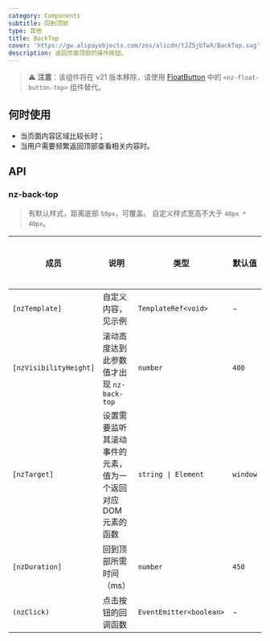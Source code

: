 ```yaml
---
category: Components
subtitle: 回到顶部
type: 其他
title: BackTop
cover: 'https://gw.alipayobjects.com/zos/alicdn/tJZ5jbTwX/BackTop.svg'
description: 返回页面顶部的操作按钮。
---
```


> ⚠️ **注意**：该组件将在 v21 版本移除，请使用 [FloatButton](/components/float-button/zh) 中的 `<nz-float-button-top>` 组件替代。

## 何时使用

- 当页面内容区域比较长时；
- 当用户需要频繁返回顶部查看相关内容时。


## API

### nz-back-top

> 有默认样式，距离底部 `50px`，可覆盖。
> 自定义样式宽高不大于 `40px * 40px`。

| 成员                   | 说明                                                          | 类型                    | 默认值   | 全局配置 |
| ---------------------- | ------------------------------------------------------------- | ----------------------- | -------- | -------- |
| `[nzTemplate]`         | 自定义内容，见示例                                            | `TemplateRef<void>`     | -        |
| `[nzVisibilityHeight]` | 滚动高度达到此参数值才出现 `nz-back-top`                      | `number`                | `400`    | ✅        |
| `[nzTarget]`           | 设置需要监听其滚动事件的元素，值为一个返回对应 DOM 元素的函数 | `string \| Element`     | `window` |
| `[nzDuration]`         | 回到顶部所需时间（ms）                                        | `number`                | `450`    |
| `(nzClick)`            | 点击按钮的回调函数                                            | `EventEmitter<boolean>` | -        |
